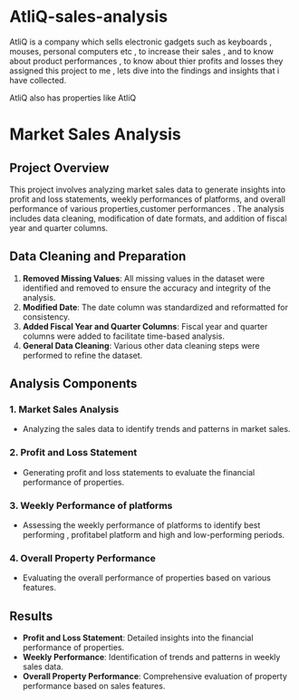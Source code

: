 # AtliQ-sales-analysis
AtliQ is a company which sells electronic gadgets such as keyboards , mouses, personal computers etc , to increase their sales , and to know about product performances , to know about thier profits and losses they assigned this project to me , lets dive into the findings and insights that i have collected.


AtliQ also has properties like AtliQ 
# Market Sales Analysis

## Project Overview

This project involves analyzing market sales data to generate insights into profit and loss statements, weekly performances of platforms, and overall performance of various properties,customer performances . The analysis includes data cleaning, modification of date formats, and addition of fiscal year and quarter columns.

## Data Cleaning and Preparation

1. **Removed Missing Values**: All missing values in the dataset were identified and removed to ensure the accuracy and integrity of the analysis.
2. **Modified Date**: The date column was standardized and reformatted for consistency.
3. **Added Fiscal Year and Quarter Columns**: Fiscal year and quarter columns were added to facilitate time-based analysis.
4. **General Data Cleaning**: Various other data cleaning steps were performed to refine the dataset.

## Analysis Components

### 1. Market Sales Analysis
- Analyzing the sales data to identify trends and patterns in market sales.

### 2. Profit and Loss Statement
- Generating profit and loss statements to evaluate the financial performance of properties.

### 3. Weekly Performance of platforms
- Assessing the weekly performance of platforms to identify best performing , profitabel platform and high and low-performing periods.

### 4. Overall Property Performance
- Evaluating the overall performance of properties based on various  features.





## Results

- **Profit and Loss Statement**: Detailed insights into the financial performance of properties.
- **Weekly Performance**: Identification of trends and patterns in weekly sales data.
- **Overall Property Performance**: Comprehensive evaluation of property performance based on sales features.

